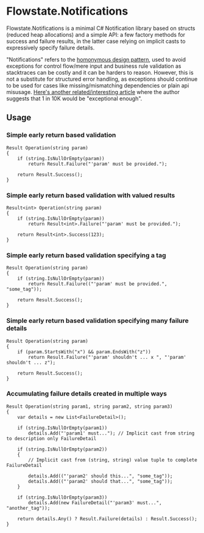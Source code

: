 # Flowstate.Notifications

Flowstate.Notifications is a minimal C# Notification library based on structs (reduced heap allocations) and a simple API: a few factory methods for success and failure results, in the latter case relying on implicit casts to expressively specify failure details.

"Notifications" refers to the [homonymous design pattern](https://martinfowler.com/eaaDev/Notification.html), used to avoid exceptions for control flow/mere input and business rule validation as stacktraces can be costly and it can be harders to reason. However, this is not a substitute for structured error handling, as exceptions should continue to be used for cases like missing/mismatching dependencies or plain api misusage. [Here's another related/interesting article](https://shipilev.net/blog/2014/exceptional-performance/) where the author suggests that 1 in 10K would be "exceptional enough".

## Usage

### Simple early return based validation
``` 
Result Operation(string param)
{
    if (string.IsNullOrEmpty(param))
        return Result.Failure("'param' must be provided.");

    return Result.Success();
}
```

### Simple early return based validation with valued results
``` 
Result<int> Operation(string param)
{
    if (string.IsNullOrEmpty(param))
        return Result<int>.Failure("'param' must be provided.");

    return Result<int>.Success(123);
}
```

### Simple early return based validation specifying a tag
``` 
Result Operation(string param)
{
    if (string.IsNullOrEmpty(param))
        return Result.Failure(("'param' must be provided.", "some_tag"));

    return Result.Success();
}
```

### Simple early return based validation specifying many failure details
``` 
Result Operation(string param)
{
    if (param.StartsWith("x") && param.EndsWith("z"))
        return Result.Failure("'param' shouldn't ... x ", "'param' shouldn't ... z");

    return Result.Success();
}
```

### Accumulating failure details created in multiple ways
``` 
Result Operation(string param1, string param2, string param3)
{
    var details = new List<FailureDetail>();

    if (string.IsNullOrEmpty(param1))
        details.Add("'param1' must..."); // Implicit cast from string to description only FailureDetail

    if (string.IsNullOrEmpty(param2))
    {
        // Implicit cast from (string, string) value tuple to complete FailureDetail

        details.Add(("'param2' should this...", "some_tag"));            
        details.Add(("'param2' should that...", "some_tag"));
    }

    if (string.IsNullOrEmpty(param3))
        details.Add(new FailureDetail("'param3' must...", "another_tag"));

    return details.Any() ? Result.Failure(details) : Result.Success();
}
```
